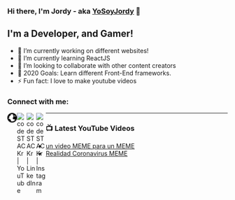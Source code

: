 ### Hi there, I'm Jordy - aka [YoSoyJordy][website] 👋

<!-- [![Twitter Follow](https://img.shields.io/twitter/follow/codeSTACKr?color=1DA1F2&logo=twitter&style=for-the-badge)](https://twitter.com/intent/follow?original_referer=https%3A%2F%2Fgithub.com%2FcodeSTACKr&screen_name=codeSTACKr) -->

## I'm a Developer, and Gamer!

- 🔭 I’m currently working on different websites!
- 🌱 I’m currently learning ReactJS
- 👯 I’m looking to collaborate with other content creators
- 🥅 2020 Goals: Learn different Front-End frameworks.
- ⚡ Fun fact: I love to make youtube videos

### Connect with me:

[<img align="left" alt="codeSTACKr.com" width="22px" src="https://raw.githubusercontent.com/iconic/open-iconic/master/svg/globe.svg" />][website]
[<img align="left" alt="codeSTACKr | YouTube" width="22px" src="https://cdn.jsdelivr.net/npm/simple-icons@v3/icons/youtube.svg" />][youtube]
[<img align="left" alt="codeSTACKr | LinkedIn" width="22px" src="https://cdn.jsdelivr.net/npm/simple-icons@v3/icons/linkedin.svg" />][linkedin]
[<img align="left" alt="codeSTACKr | Instagram" width="22px" src="https://cdn.jsdelivr.net/npm/simple-icons@v3/icons/instagram.svg" />][instagram]

---

### 📺 Latest YouTube Videos

<!-- YOUTUBE:START -->

- [un video MEME para un MEME](https://www.youtube.com/watch?v=L5sGeofeV7g)
- [Realidad Coronavirus MEME](https://www.youtube.com/watch?v=Jl9QTNSyHiw&t=32ss)

<!-- YOUTUBE:END -->

<!-- ➡️ [more videos...](https://www.youtube.com/channel/UCeBZIcKSvmxRKV7uZDpU-yw) -->

[website]: https://yosoyjordy.github.io
[youtube]: https://www.youtube.com/channel/UCeBZIcKSvmxRKV7uZDpU-yw
[instagram]: https://instagram.com/yosoyjordy
[linkedin]: https://linkedin.com/in/yosoyjordy
